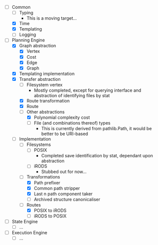 - [ ] Common
  - [ ] Typing
    - This is a moving target...
  - [X] Time
  - [X] Templating
  - [ ] Logging
- [ ] Planning Engine
  - [X] Graph abstraction
    - [X] Vertex
    - [X] Cost
    - [X] Edge
    - [X] Graph
  - [X] Templating implementation
  - [X] Transfer abstraction
    - [ ] Filesystem vertex
      - Mostly completed, except for querying interface and abstraction
        of identifying files by stat
    - [X] Route transformation
    - [X] Route
    - [ ] Other abstractions
      - [X] Polynomial complexity cost
      - [ ] File (and combinations thereof) types
        - This is currently derived from pathlib.Path, it would be
          better to be URI-based
  - [ ] Implementation
    - [ ] Filesystems
      - [ ] POSIX
        - Completed save identification by stat, dependant upon
          abstraction
      - [ ] iRODS
        - Stubbed out for now...
    - [ ] Transformations
      - [X] Path prefixer
      - [X] Common path stripper
      - [X] Last n path component taker
      - [ ] Archived structure canonicaliser
    - [ ] Routes
      - [X] POSIX to iRODS
      - [ ] iRODS to POSIX
- [ ] State Engine
  - [ ] ...
- [ ] Execution Engine
  - [ ] ...
